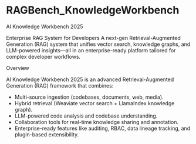 # RAGBench_KnowledgeWorkbench

AI Knowledge Workbench 2025

Enterprise RAG System for Developers
A next-gen Retrieval-Augmented Generation (RAG) system that unifies vector search, knowledge graphs, and LLM-powered insights—all in an enterprise-ready platform tailored for complex developer workflows.

Overview

AI Knowledge Workbench 2025 is an advanced Retrieval-Augmented Generation (RAG) framework that combines:

* Multi-source ingestion (codebases, documents, web, media).
* Hybrid retrieval (Weaviate vector search + LlamaIndex knowledge graph).
* LLM-powered code analysis and codebase understanding.
* Collaboration tools for real-time knowledge sharing and annotation.
* Enterprise-ready features like auditing, RBAC, data lineage tracking, and plugin-based extensibility.

